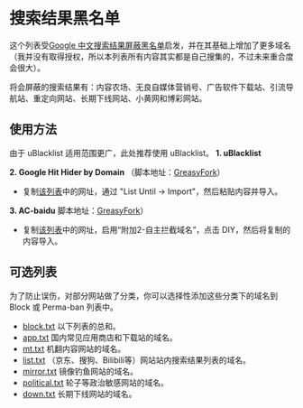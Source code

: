 # 搜索结果黑名单
这个列表受[Google 中文搜索结果屏蔽黑名单](https://github.com/cobaltdisco/Google-Chinese-Results-Blocklist)启发，并在其基础上增加了更多域名（我并没有取得授权，所以本列表所有内容其实都是自己搜集的，不过未来重合度会很大）。

将会屏蔽的搜索结果有：内容农场、无良自媒体营销号、广告软件下载站、引流导航站、重定向网站、长期下线网站、小黄网和博彩网站。

## 使用方法
由于 uBlacklist 适用范围更广，此处推荐使用 uBlacklist。
**1. uBlacklist**

**2. Google Hit Hider by Domain**
（脚本地址：[GreasyFork](https://greasyfork.org/zh-CN/scripts/1682-google-hit-hider-by-domain-search-filter-block-sites)）
 - 复制[该列表](https://raw.githubusercontent.com/Lehmaning/Search-Results-Blocklist/master/perma-ban.txt)中的网址，通过 "List Until → Import"，然后粘贴内容并导入。

**3. AC-baidu**
 脚本地址：[GreasyFork](https://greasyfork.org/zh-CN/scripts/14178-ac-baidu-%E9%87%8D%E5%AE%9A%E5%90%91%E4%BC%98%E5%8C%96%E7%99%BE%E5%BA%A6%E6%90%9C%E7%8B%97%E8%B0%B7%E6%AD%8C%E5%BF%85%E5%BA%94%E6%90%9C%E7%B4%A2-favicon-%E5%8F%8C%E5%88%97)）
 - 复制[该列表](https://raw.githubusercontent.com/Lehmaning/Search-Results-Blocklist/master/perma-ban.txt)中的网址，启用“附加2-自主拦截域名”，点击 DIY，然后将复制的内容导入。

## 可选列表
为了防止误伤，对部分网站做了分类，你可以选择性添加这些分类下的域名到 Block 或 Perma-ban 列表中。
- [block.txt](https://raw.githubusercontent.com/Lehmaning/Search-Results-Blocklist/master/block.txt) 以下列表的总和。
- [app.txt](https://raw.githubusercontent.com/Lehmaning/Search-Results-Blocklist/master/groups/app.txt) 国内常见应用商店和下载站的域名。
- [mt.txt](https://raw.githubusercontent.com/Lehmaning/Search-Results-Blocklist/master/groups/mt.txt) 机翻内容网站的域名。
- [list.txt](https://raw.githubusercontent.com/Lehmaning/Search-Results-Blocklist/master/groups/list.txt) （京东、搜狗、Bilibili等）网站站内搜索结果列表的域名。
- [mirror.txt](https://raw.githubusercontent.com/Lehmaning/Search-Results-Blocklist/master/groups/mirror.txt) 镜像钓鱼网站的域名。
- [political.txt](https://raw.githubusercontent.com/Lehmaning/Search-Results-Blocklist/master/groups/political.txt) 轮子等政治敏感网站的域名。
- [down.txt](https://raw.githubusercontent.com/Lehmaning/Search-Results-Blocklist/master/groups/down.txt) 长期下线网站的域名。
